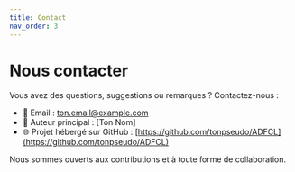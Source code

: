 ```yaml
---
title: Contact
nav_order: 3
---
```


# Nous contacter

Vous avez des questions, suggestions ou remarques ? Contactez-nous :

- 📧 Email : [ton.email@example.com](mailto:ton.email@example.com)
- 🧑 Auteur principal : [Ton Nom]
- 🌐 Projet hébergé sur GitHub : [https://github.com/tonpseudo/ADFCL](https://github.com/tonpseudo/ADFCL)

Nous sommes ouverts aux contributions et à toute forme de collaboration.
